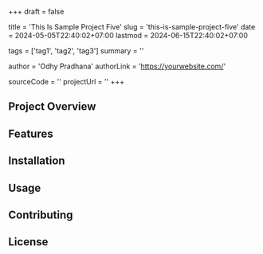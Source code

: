 +++
draft = false

title = 'This Is Sample Project Five'
slug = 'this-is-sample-project-five'
date = 2024-05-05T22:40:02+07:00
lastmod = 2024-06-15T22:40:02+07:00

tags = ['tag1', 'tag2', 'tag3']
summary = ''

author = 'Odhy Pradhana'
authorLink = 'https://yourwebsite.com/'

sourceCode = ''
projectUrl = ''
+++

## Project Overview

<!-- Provide an overview of the project -->

## Features

<!-- List and describe the features of the project -->

## Installation

<!-- Provide instructions on how to install and use the project -->

## Usage

<!-- Provide usage examples and instructions -->

## Contributing

<!-- Explain how others can contribute to the project -->

## License

<!-- Include licensing information -->
